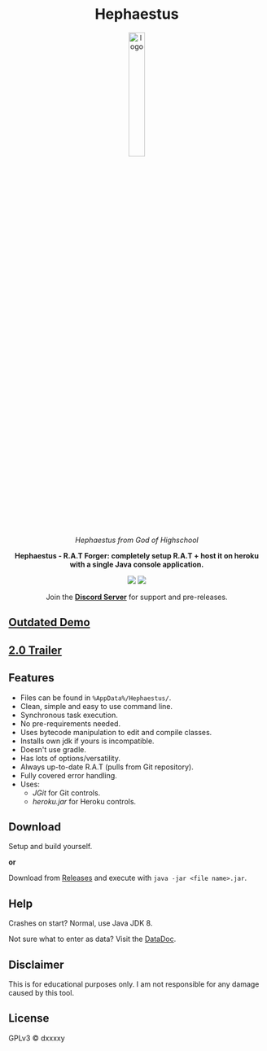 <div align="center">

# Hephaestus

<img src="https://static.wikia.nocookie.net/godofhighschool/images/c/c8/Hephaestus_2.jpg" alt="logo" width="25%" />

<i>Hephaestus from God of Highschool</i>

**Hephaestus - R.A.T Forger: completely setup R.A.T + host it on heroku with a single Java console application.**

![](https://img.shields.io/badge/Apache%20Maven-C71A36?style=for-the-badge&logo=Apache%20Maven&logoColor=white)
![](https://img.shields.io/github/downloads/DxxxxY/Hephaestus/total?style=for-the-badge)

Join the **[Discord Server](https://dsc.gg/dxxxxy)** for support and pre-releases.

</div>

## [Outdated Demo](https://youtu.be/R-F2dygIOZg)
## [2.0 Trailer](https://youtu.be/z8CRQEXjcKQ)

## Features
- Files can be found in `%AppData%/Hephaestus/`.
- Clean, simple and easy to use command line.
- Synchronous task execution.
- No pre-requirements needed.
- Uses bytecode manipulation to edit and compile classes.
- Installs own jdk if yours is incompatible.
- Doesn't use gradle.
- Has lots of options/versatility.
- Always up-to-date R.A.T (pulls from Git repository).
- Fully covered error handling.
- Uses:
    - *JGit* for Git controls.
    - *heroku.jar* for Heroku controls.

## Download
Setup and build yourself.

**or**

Download from [Releases](https://github.com/DxxxxY/Hephaestus/releases) and execute with `java -jar <file name>.jar`.

## Help
Crashes on start? Normal, use Java JDK 8.

Not sure what to enter as data? Visit the [DataDoc](DATADOC.md).

## Disclaimer
This is for educational purposes only. I am not responsible for any damage caused by this tool.

## License
GPLv3 © dxxxxy
